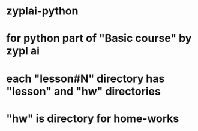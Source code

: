 # zyplai-python
# for python part of "Basic course" by zypl ai
# each "lesson#N" directory has "lesson" and "hw" directories
# "hw" is directory for home-works
